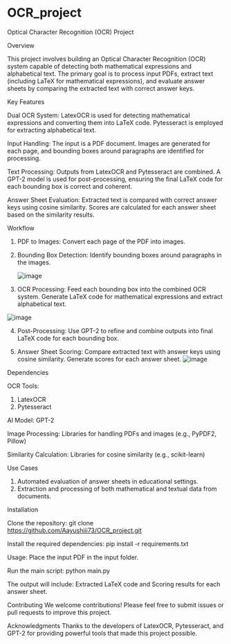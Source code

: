 # OCR_project
Optical Character Recognition (OCR) Project

Overview

This project involves building an Optical Character Recognition (OCR) system capable of detecting both mathematical expressions and alphabetical text. The primary goal is to process input PDFs, extract text (including LaTeX for mathematical expressions), and evaluate answer sheets by comparing the extracted text with correct answer keys.

Key Features

Dual OCR System: LatexOCR is used for detecting mathematical expressions and converting them into LaTeX code.
Pytesseract is employed for extracting alphabetical text.

Input Handling: The input is a PDF document. Images are generated for each page, and bounding boxes around paragraphs are identified for processing.

Text Processing: Outputs from LatexOCR and Pytesseract are combined. A GPT-2 model is used for post-processing, ensuring the final LaTeX code for each bounding box is correct and coherent.

Answer Sheet Evaluation: Extracted text is compared with correct answer keys using cosine similarity. Scores are calculated for each answer sheet based on the similarity results.

Workflow

1. PDF to Images: Convert each page of the PDF into images.

2. Bounding Box Detection: Identify bounding boxes around paragraphs in the images.
   
   ![image](https://github.com/user-attachments/assets/97dca63e-71a1-431f-9c21-7c5b9d796ec8)


3. OCR Processing:
Feed each bounding box into the combined OCR system.
Generate LaTeX code for mathematical expressions and extract alphabetical text.

![image](https://github.com/user-attachments/assets/c3bcab43-4cf3-45ea-9a02-10fb40e17989)

4. Post-Processing:
Use GPT-2 to refine and combine outputs into final LaTeX code for each bounding box.

5. Answer Sheet Scoring:
Compare extracted text with answer keys using cosine similarity. Generate scores for each answer sheet.
![image](https://github.com/user-attachments/assets/f87fa4ca-94a9-46ef-bd09-924bc1ff0a70)

Dependencies

OCR Tools:
1. LatexOCR
2. Pytesseract

AI Model: GPT-2

Image Processing: Libraries for handling PDFs and images (e.g., PyPDF2, Pillow)

Similarity Calculation: Libraries for cosine similarity (e.g., scikit-learn)

Use Cases
1. Automated evaluation of answer sheets in educational settings.
2. Extraction and processing of both mathematical and textual data from documents.

Installation

Clone the repository: git clone https://github.com/Aayushiii73/OCR_project.git

Install the required dependencies: pip install -r requirements.txt

Usage: Place the input PDF in the input folder.

Run the main script: python main.py

The output will include: Extracted LaTeX code and Scoring results for each answer sheet.

Contributing
We welcome contributions! Please feel free to submit issues or pull requests to improve this project.

Acknowledgments
Thanks to the developers of LatexOCR, Pytesseract, and GPT-2 for providing powerful tools that made this project possible.
